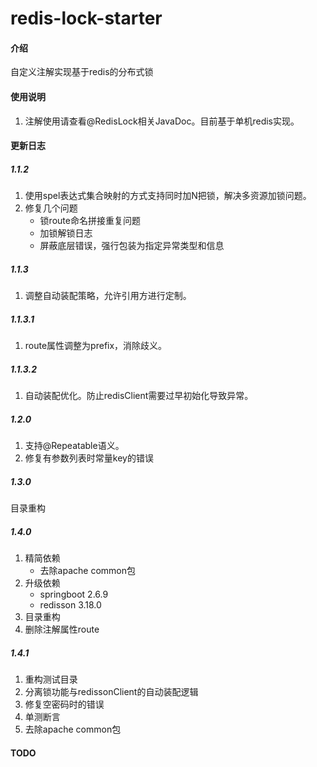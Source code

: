 # redis-lock-starter

#### 介绍

自定义注解实现基于redis的分布式锁

#### 使用说明

1. 注解使用请查看@RedisLock相关JavaDoc。目前基于单机redis实现。

#### 更新日志

##### 1.1.2

1. 使用spel表达式集合映射的方式支持同时加N把锁，解决多资源加锁问题。
2. 修复几个问题
    - 锁route命名拼接重复问题
    - 加锁解锁日志
    - 屏蔽底层错误，强行包装为指定异常类型和信息

##### 1.1.3

1. 调整自动装配策略，允许引用方进行定制。

##### 1.1.3.1

1. route属性调整为prefix，消除歧义。

##### 1.1.3.2

1. 自动装配优化。防止redisClient需要过早初始化导致异常。

##### 1.2.0

1. 支持@Repeatable语义。
2. 修复有参数列表时常量key的错误

##### 1.3.0

目录重构

##### 1.4.0

1. 精简依赖
    - 去除apache common包
2. 升级依赖
    - springboot 2.6.9
    - redisson 3.18.0
3. 目录重构
4. 删除注解属性route

##### 1.4.1

1. 重构测试目录 
2. 分离锁功能与redissonClient的自动装配逻辑
3. 修复空密码时的错误
4. 单测断言
5. 去除apache common包

#### TODO
